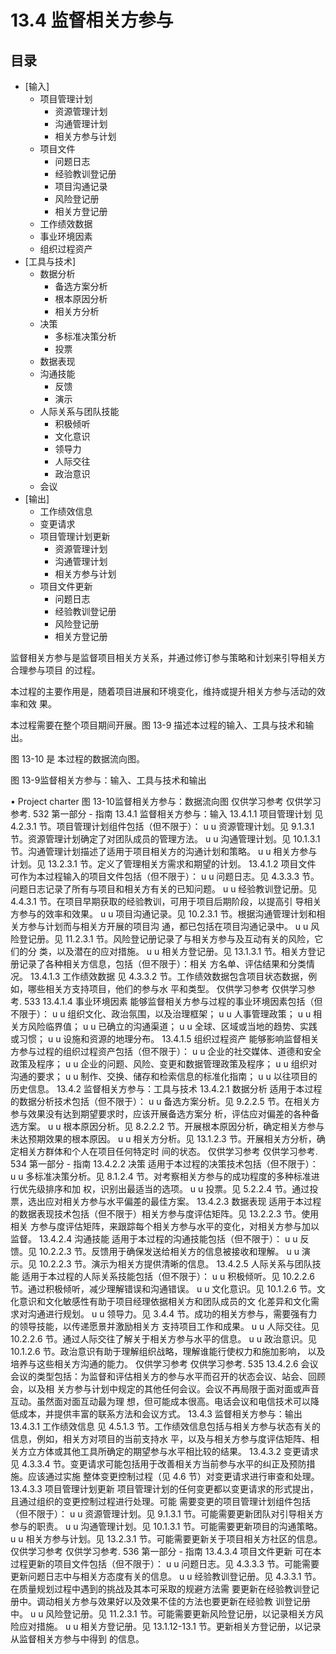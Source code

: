 # 13.4 监督相关方参与
## 目录
- [输入]
    - 项目管理计划
        - 资源管理计划
        - 沟通管理计划
        - 相关方参与计划
    - 项目文件
        - 问题日志
        - 经验教训登记册
        - 项目沟通记录
        - 风险登记册
        - 相关方登记册
    - 工作绩效数据
    - 事业环境因素
    - 组织过程资产   
- [工具与技术]
    - 数据分析
        - 备选方案分析
        - 根本原因分析
        - 相关方分析
    - 决策
        - 多标准决策分析
        - 投票
    - 数据表现
    - 沟通技能
        - 反馈
        - 演示
    - 人际关系与团队技能
        - 积极倾听
        - 文化意识
        - 领导力
        - 人际交往
        - 政治意识
    - 会议                  
- [输出]    
    - 工作绩效信息
    - 变更请求
    - 项目管理计划更新
        - 资源管理计划  
        - 沟通管理计划  
        - 相关方参与计划
    - 项目文件更新
        - 问题日志
        - 经验教训登记册
        - 风险登记册
        - 相关方登记册

监督相关方参与是监督项目相关方关系，并通过修订参与策略和计划来引导相关方合理参与项目
的过程。

本过程的主要作用是，随着项目进展和环境变化，维持或提升相关方参与活动的效率和效
果。

本过程需要在整个项目期间开展。图 13-9 描述本过程的输入、工具与技术和输出。

图 13-10 是
本过程的数据流向图。

图 13-9监督相关方参与：输入、工具与技术和输出


• Project
charter
图 13-10监督相关方参与：数据流向图
仅供学习参考 仅供学习参考.
532  第一部分 - 指南
13.4.1 监督相关方参与：输入
13.4.1.1 项目管理计划
见 4.2.3.1 节。项目管理计划组件包括（但不限于）：
u u 资源管理计划。见 9.1.3.1 节。资源管理计划确定了对团队成员的管理方法。
u u 沟通管理计划。见 10.1.3.1 节。沟通管理计划描述了适用于项目相关方的沟通计划和策略。
u u 相关方参与计划。见 13.2.3.1 节。定义了管理相关方需求和期望的计划。
13.4.1.2 项目文件
可作为本过程输入的项目文件包括（但不限于）：
u u 问题日志。见 4.3.3.3 节。问题日志记录了所有与项目和相关方有关的已知问题。
u u 经验教训登记册。见 4.4.3.1 节。在项目早期获取的经验教训，可用于项目后期阶段，以提高引
导相关方参与的效率和效果。
u u 项目沟通记录。见 10.2.3.1 节。根据沟通管理计划和相关方参与计划而与相关方开展的项目沟
通，都已包括在项目沟通记录中。
u u 风险登记册。见 11.2.3.1  节。风险登记册记录了与相关方参与及互动有关的风险，它们的分
类，以及潜在的应对措施。
u u 相关方登记册。见 13.1.3.1 节。相关方登记册记录了各种相关方信息，包括（但不限于）：相关
方名单、评估结果和分类情况。
13.4.1.3 工作绩效数据
见 4.3.3.2 节。工作绩效数据包含项目状态数据，例如，哪些相关方支持项目，他们的参与水
平和类型。
仅供学习参考 仅供学习参考.
533
13.4.1.4 事业环境因素
能够监督相关方参与过程的事业环境因素包括（但不限于）：
u u 组织文化、政治氛围，以及治理框架；
u u 人事管理政策；
u u 相关方风险临界值；
u u 已确立的沟通渠道；
u u 全球、区域或当地的趋势、实践或习惯；
u u 设施和资源的地理分布。
13.4.1.5 组织过程资产
能够影响监督相关方参与过程的组织过程资产包括（但不限于）：
u u 企业的社交媒体、道德和安全政策及程序；
u u 企业的问题、风险、变更和数据管理政策及程序；
u u 组织对沟通的要求；
u u 制作、交换、储存和检索信息的标准化指南；
u u 以往项目的历史信息。
13.4.2 监督相关方参与：工具与技术
13.4.2.1 数据分析
适用于本过程的数据分析技术包括（但不限于）：
u u 备选方案分析。见 9.2.2.5 节。在相关方参与效果没有达到期望要求时，应该开展备选方案分
析，评估应对偏差的各种备选方案。
u u 根本原因分析。见 8.2.2.2 节。开展根本原因分析，确定相关方参与未达预期效果的根本原因。
u u 相关方分析。见 13.1.2.3 节。开展相关方分析，确定相关方群体和个人在项目任何特定时
间的状态。
仅供学习参考 仅供学习参考.
534  第一部分 - 指南
13.4.2.2 决策
适用于本过程的决策技术包括（但不限于）：
u u 多标准决策分析。见 8.1.2.4 节。对考察相关方参与的成功程度的多种标准进行优先级排序和加
权，识别出最适当的选项。
u u 投票。见 5.2.2.4 节。通过投票，选出应对相关方参与水平偏差的最佳方案。
13.4.2.3 数据表现
适用于本过程的数据表现技术包括（但不限于）相关方参与度评估矩阵。见 13.2.2.3 节。使用相关
方参与度评估矩阵，来跟踪每个相关方参与水平的变化，对相关方参与加以监督。
13.4.2.4 沟通技能
适用于本过程的沟通技能包括（但不限于）：
u u 反馈。见 10.2.2.3 节。反馈用于确保发送给相关方的信息被接收和理解。
u u 演示。见 10.2.2.3 节。演示为相关方提供清晰的信息。
13.4.2.5 人际关系与团队技能
适用于本过程的人际关系技能包括（但不限于）：
u u 积极倾听。见 10.2.2.6 节。通过积极倾听，减少理解错误和沟通错误。
u u 文化意识。见 10.1.2.6 节。文化意识和文化敏感性有助于项目经理依据相关方和团队成员的文
化差异和文化需求对沟通进行规划。
u u 领导力。见 3.4.4 节。成功的相关方参与，需要强有力的领导技能，以传递愿景并激励相关方
支持项目工作和成果。
u u 人际交往。见 10.2.2.6 节。通过人际交往了解关于相关方参与水平的信息。
u u 政治意识。见 10.1.2.6 节。政治意识有助于理解组织战略，理解谁能行使权力和施加影响，
以及培养与这些相关方沟通的能力。
仅供学习参考 仅供学习参考.
535
13.4.2.6 会议
会议的类型包括：为监督和评估相关方的参与水平而召开的状态会议、站会、回顾会，以及相
关方参与计划中规定的其他任何会议。会议不再局限于面对面或声音互动。虽然面对面互动最为理
想，但可能成本很高。电话会议和电信技术可以降低成本，并提供丰富的联系方法和会议方式。
13.4.3 监督相关方参与：输出
13.4.3.1 工作绩效信息
见 4.5.1.3 节。工作绩效信息包括与相关方参与状态有关的信息，例如，相关方对项目的当前支持水
平，以及与相关方参与度评估矩阵、相关方立方体或其他工具所确定的期望参与水平相比较的结果。
13.4.3.2 变更请求
见 4.3.3.4 节。变更请求可能包括用于改善相关方当前参与水平的纠正及预防措施。应该通过实施
整体变更控制过程（见 4.6 节）对变更请求进行审查和处理。
13.4.3.3 项目管理计划更新
项目管理计划的任何变更都以变更请求的形式提出，且通过组织的变更控制过程进行处理。可能
需要变更的项目管理计划组件包括（但不限于）：
u u 资源管理计划。见 9.1.3.1 节。可能需要更新团队对引导相关方参与的职责。
u u 沟通管理计划。见 10.1.3.1 节。可能需要更新项目的沟通策略。
u u 相关方参与计划。见 13.2.3.1 节。可能需要更新关于项目相关方社区的信息。
仅供学习参考 仅供学习参考.
536  第一部分 - 指南
13.4.3.4 项目文件更新
可在本过程更新的项目文件包括（但不限于）：
u u 问题日志。见 4.3.3.3 节。可能需要更新问题日志中与相关方态度有关的信息。
u u 经验教训登记册。见 4.3.3.1 节。在质量规划过程中遇到的挑战及其本可采取的规避方法需
要更新在经验教训登记册中。调动相关方参与效果好以及效果不佳的方法也要更新在经验教
训登记册中。
u u 风险登记册。见 11.2.3.1 节。可能需要更新风险登记册，以记录相关方风险应对措施。
u u 相关方登记册。见 13.1.12-13.1 节。更新相关方登记册，以记录从监督相关方参与中得到
的信息。